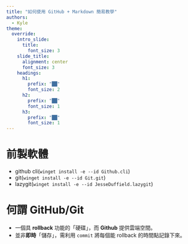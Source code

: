 ```yaml
---
title: "如何使用 GitHub + Markdown 簡易教學"
authors:
  - Kyle
theme:
  override:
    intro_slide:
      title:
        font_size: 3
    slide_title:
      alignment: center
      font_size: 3
    headings:
      h1:
        prefix: "██"
        font_size: 2
      h2:
        prefix: "██"
        font_size: 1
      h3:
        prefix: "██"
        font_size: 1
---
```


前製軟體
===
- github cli(`winget install -e --id Github.cli`)
- git(`winget install -e --id Git.git`)
- lazygit(`winget install -e --id JesseDuffield.lazygit`)

<!-- end_slide -->
何謂 GitHub/Git
===
<!-- incremental_lists: true -->
- 一個具 **rollback** 功能的「硬碟」，而 **Github** 提供雲端空間。
- 並非**即時**「儲存」，需利用 `commit` 將每個能 rollback 的時間點記錄下來。


